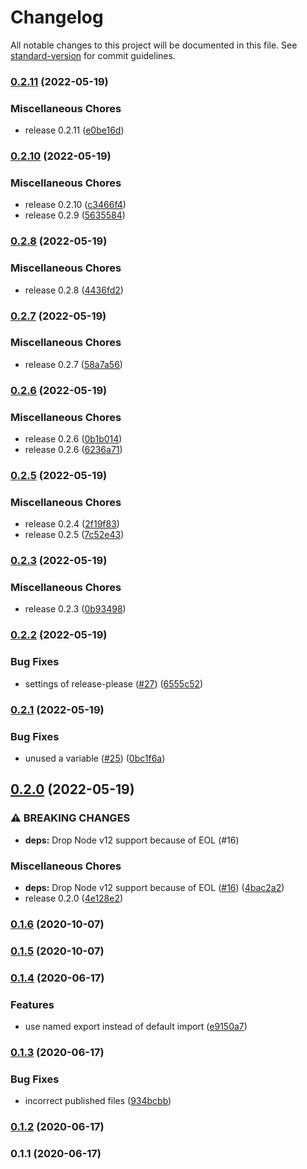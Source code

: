 # Changelog

All notable changes to this project will be documented in this file. See [standard-version](https://github.com/conventional-changelog/standard-version) for commit guidelines.

### [0.2.11](https://github.com/koba04/rollup-plugin-ecma-version-validator/compare/v0.2.10...v0.2.11) (2022-05-19)


### Miscellaneous Chores

* release 0.2.11 ([e0be16d](https://github.com/koba04/rollup-plugin-ecma-version-validator/commit/e0be16db35b8bab7bc371bee1ebe6b1abefb193c))

### [0.2.10](https://github.com/koba04/rollup-plugin-ecma-version-validator/compare/v0.2.8...v0.2.10) (2022-05-19)


### Miscellaneous Chores

* release 0.2.10 ([c3466f4](https://github.com/koba04/rollup-plugin-ecma-version-validator/commit/c3466f460885861508bb6dcfc0febb5bb1029f7f))
* release 0.2.9 ([5635584](https://github.com/koba04/rollup-plugin-ecma-version-validator/commit/56355848d0dc626846c4c10d2b2743a8ce057f15))

### [0.2.8](https://github.com/koba04/rollup-plugin-ecma-version-validator/compare/v0.2.7...v0.2.8) (2022-05-19)


### Miscellaneous Chores

* release 0.2.8 ([4436fd2](https://github.com/koba04/rollup-plugin-ecma-version-validator/commit/4436fd2f1559c89be347133a94d2ccb0a4b1ac57))

### [0.2.7](https://github.com/koba04/rollup-plugin-ecma-version-validator/compare/v0.2.6...v0.2.7) (2022-05-19)


### Miscellaneous Chores

* release 0.2.7 ([58a7a56](https://github.com/koba04/rollup-plugin-ecma-version-validator/commit/58a7a567f5531138de50f60ed3f68ad80f614807))

### [0.2.6](https://github.com/koba04/rollup-plugin-ecma-version-validator/compare/v0.2.5...v0.2.6) (2022-05-19)


### Miscellaneous Chores

* release 0.2.6 ([0b1b014](https://github.com/koba04/rollup-plugin-ecma-version-validator/commit/0b1b014612256a9e7385065332af0d5d21f18b68))
* release 0.2.6 ([6236a71](https://github.com/koba04/rollup-plugin-ecma-version-validator/commit/6236a71e29659cde2a41cf6c4ccbfb09b1dbd969))

### [0.2.5](https://github.com/koba04/rollup-plugin-ecma-version-validator/compare/v0.2.3...v0.2.5) (2022-05-19)


### Miscellaneous Chores

* release 0.2.4 ([2f19f83](https://github.com/koba04/rollup-plugin-ecma-version-validator/commit/2f19f83b744be685772af9a6be4fd0daf941bc6a))
* release 0.2.5 ([7c52e43](https://github.com/koba04/rollup-plugin-ecma-version-validator/commit/7c52e43ce2bdbb220e2d03da550ca975fd481c39))

### [0.2.3](https://github.com/koba04/rollup-plugin-ecma-version-validator/compare/v0.2.2...v0.2.3) (2022-05-19)


### Miscellaneous Chores

* release 0.2.3 ([0b93498](https://github.com/koba04/rollup-plugin-ecma-version-validator/commit/0b934988cf0b5b32972e16458051af200026d52f))

### [0.2.2](https://github.com/koba04/rollup-plugin-ecma-version-validator/compare/v0.2.1...v0.2.2) (2022-05-19)


### Bug Fixes

* settings of release-please ([#27](https://github.com/koba04/rollup-plugin-ecma-version-validator/issues/27)) ([6555c52](https://github.com/koba04/rollup-plugin-ecma-version-validator/commit/6555c5235fe9edd9c1d7d07f2e835abf09b756e4))

### [0.2.1](https://github.com/koba04/rollup-plugin-ecma-version-validator/compare/v0.2.0...v0.2.1) (2022-05-19)


### Bug Fixes

* unused a variable ([#25](https://github.com/koba04/rollup-plugin-ecma-version-validator/issues/25)) ([0bc1f6a](https://github.com/koba04/rollup-plugin-ecma-version-validator/commit/0bc1f6aa14abb521a3ae0b073208ba79a2f320ca))

## [0.2.0](https://github.com/koba04/rollup-plugin-ecma-version-validator/compare/v0.1.6...v0.2.0) (2022-05-19)


### ⚠ BREAKING CHANGES

* **deps:** Drop Node v12 support because of EOL (#16)

### Miscellaneous Chores

* **deps:** Drop Node v12 support because of EOL ([#16](https://github.com/koba04/rollup-plugin-ecma-version-validator/issues/16)) ([4bac2a2](https://github.com/koba04/rollup-plugin-ecma-version-validator/commit/4bac2a230441ce977cd7a382954b33cc355f2ad5))
* release 0.2.0 ([4e128e2](https://github.com/koba04/rollup-plugin-ecma-version-validator/commit/4e128e2a404b4b1a34eaaf8d0b495ee5ae3bd273))

### [0.1.6](https://github.com/koba04/rollup-plugin-ecma-version-validator/compare/v0.1.5...v0.1.6) (2020-10-07)

### [0.1.5](https://github.com/koba04/rollup-plugin-ecma-version-validator/compare/v0.1.4...v0.1.5) (2020-10-07)

### [0.1.4](https://github.com/koba04/rollup-plugin-ecma-version-validator/compare/v0.1.3...v0.1.4) (2020-06-17)


### Features

* use named export instead of default import ([e9150a7](https://github.com/koba04/rollup-plugin-ecma-version-validator/commit/e9150a7d1c3e41797dc1dffb0fea95d6a41756b7))

### [0.1.3](https://github.com/koba04/rollup-plugin-ecma-version-validator/compare/v0.1.2...v0.1.3) (2020-06-17)


### Bug Fixes

* incorrect published files ([934bcbb](https://github.com/koba04/rollup-plugin-ecma-version-validator/commit/934bcbb740326fd21625fbadef36daccad4cb6fe))

### [0.1.2](https://github.com/koba04/rollup-plugin-ecma-version-validator/compare/v0.1.1...v0.1.2) (2020-06-17)

### 0.1.1 (2020-06-17)
